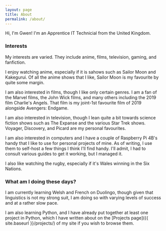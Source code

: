 ```yaml
---
layout: page
title: About
permalink: /about/
---
```


Hi, I'm Gwen! I'm an Apprentice IT Technicial from the United Kingdom.

### Interests

My interests are varied. They include anime, films, television, gaming, and fanfiction.

I enjoy watching anime, especially if it is sahows such as Sailor Moon and Kakegurui. Of all the anime shows that I like, Sailor Moon is my favourite by quite some margin.

I am also interested in films, though I like only certain genres. I am a fan of the Marvel films, the John Wick films, and many others including the 2019 film Charlie's Angels. That film is my joint-1st favourite film of 2019 alongside Avengers: Endgame.

I am also interested in television, though I lean quite a bit towards science fiction shows such as The Expanse and the various Star Trek shows. Voyager, Discovery, and Picard are my personal favourites.

I am also interested in computers and I have a couple of Raspberry Pi 4B's handy that I like to use for personal projects of mine. As of writing, I use them to self-host a few things I think I'll find handy. I'll admit, I had to consult various guides to get it working, but I managed it.

I also like watching the rugby, especially if it's Wales winning in the Six Nations.

### What am I doing these days?

I am currently learning Welsh and French on Duolingo, though given that linguistics is not my strong suit, I am doing so with varying levels of success and at a rather slow pace.

I am also learning Python, and I have already put together at least one project in Python, which I have written about on the [Projects page]({{ site.baseurl }}/projects/) of my site if you wish to browse them.
